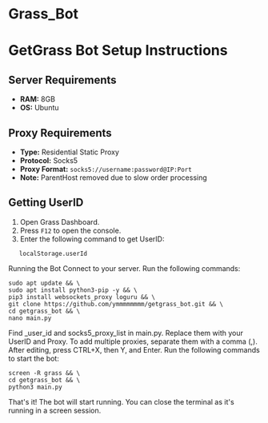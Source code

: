 # Grass_Bot
# GetGrass Bot Setup Instructions

## Server Requirements
- **RAM:** 8GB
- **OS:** Ubuntu

## Proxy Requirements
- **Type:** Residential Static Proxy
- **Protocol:** Socks5
- **Proxy Format:** `socks5://username:password@IP:Port`
- **Note:** ParentHost removed due to slow order processing

## Getting UserID
1. Open Grass Dashboard.
2. Press `F12` to open the console.
3. Enter the following command to get UserID:
```
   localStorage.userId
```
Running the Bot
Connect to your server.
Run the following commands:
```
sudo apt update && \
sudo apt install python3-pip -y && \
pip3 install websockets_proxy loguru && \
git clone https://github.com/ymmmmmmmm/getgrass_bot.git && \
cd getgrass_bot && \
nano main.py
```
Find _user_id and socks5_proxy_list in main.py.
Replace them with your UserID and Proxy. To add multiple proxies, separate them with a comma (,).
After editing, press CTRL+X, then Y, and Enter.
Run the following commands to start the bot:
```
screen -R grass && \
cd getgrass_bot && \
python3 main.py
```
That's it! The bot will start running. You can close the terminal as it's running in a screen session.
